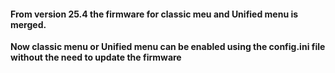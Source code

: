 #### From version 25.4 the firmware for classic meu and Unified menu is merged.

**Now classic menu or Unified menu can be enabled using the config.ini file without the need to update the firmware**
